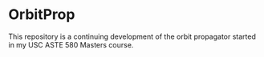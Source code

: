 # OrbitProp
This repository is a continuing development of the orbit propagator started in my USC ASTE 580 Masters course.
